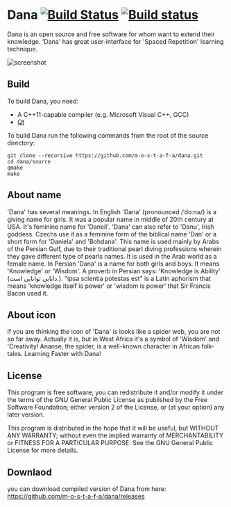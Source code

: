 # Dana [![Build Status](https://travis-ci.org/m-o-s-t-a-f-a/dana.svg?branch=master)](https://travis-ci.org/m-o-s-t-a-f-a/dana.svg?branch=master) [![Build status](https://ci.appveyor.com/api/projects/status/yo49lc9r7q0uyndb?svg=true)](https://ci.appveyor.com/project/m-o-s-t-a-f-a/dana)

Dana is an open source and free software for whom want to extend their knowledge. 'Dana' has great user-interface for 'Spaced Repetition' learning technique.

![screenshot](https://github.com/m-o-s-t-a-f-a/dana/blob/master/screenshots/2.PNG)

## Build
To build Dana, you need:

* A C++11-capable compiler (e.g. Microsoft Visual C++, GCC)
* [Qt](https://qt.io)

To build Dana run the following commands from the root of the source directory:

```
git clone --recursive https://github.com/m-o-s-t-a-f-a/dana.git
cd dana/source
qmake
make
```

## About name
'Dana' has several meanings. In English 'Dana' (pronounced /ˈdɑːnə/) is a giving name for girls. It was a popular name in middle of 20th century at USA. It's feminine name for 'Daneil'.
'Dana' can also refer to 'Danu', Irish goddess.
Czechs use it as a feminine form of the biblical name 'Dan' or a short form for 'Daniela' and 'Bohdana'.
This name is used mainly by Arabs of the Persian Gulf, due to their traditional pearl diving professions wherein they gave different type of pearls names. It is used in the Arab world as a female name.
In Persian 'Dana' is a name for both girls and boys. It means 'Knowledge' or 'Wisdom'. A proverb in Persian says: 'Knowledge is Ability' (دانایی توانایی است.).
"ipsa scientia potestas est" is a Latin aphorism that means 'knowledge itself is power' or 'wisdom is power' that Sir Francis Bacon used it.

## About icon
If you are thinking the icon of 'Dana' is looks like a spider web, you are not so far away.
Actually it is, but in West Africa it's a symbol of 'Wisdom' and 'Creativity!
Ananse, the spider, is a well-known character in African folk-tales.
Learning Faster with Dana!

## License
This program is free software; you can redistribute it and/or modify it under the terms of the GNU General Public License as published by the Free Software Foundation; either version 2 of the License, or (at your option) any later version.

This program is distributed in the hope that it will be useful, but WITHOUT ANY WARRANTY; without even the implied warranty of MERCHANTABILITY or FITNESS FOR A PARTICULAR PURPOSE. See the GNU General Public License for more details.

## Downlaod
you can download compiled version of Dana from here: https://github.com/m-o-s-t-a-f-a/dana/releases
